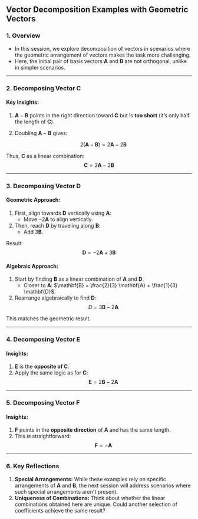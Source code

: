 ## Vector Decomposition Examples with Geometric Vectors

### 1. Overview
- In this session, we explore decomposition of vectors in scenarios where the geometric arrangement of vectors makes the task more challenging.
- Here, the initial pair of basis vectors $\mathbf{A}$ and $\mathbf{B}$ are not orthogonal, unlike in simpler scenarios.

---

### 2. Decomposing Vector $\mathbf{C}$
#### Key Insights:
1. $\mathbf{A} - \mathbf{B}$ points in the right direction toward $\mathbf{C}$ but is **too short** (it’s only half the length of $\mathbf{C}$).
2. Doubling $\mathbf{A} - \mathbf{B}$ gives:

   $$
   2(\mathbf{A} - \mathbf{B}) = 2\mathbf{A} - 2\mathbf{B}
   $$

Thus, $\mathbf{C}$ as a linear combination:
   $$
   \mathbf{C} = 2\mathbf{A} - 2\mathbf{B}
   $$

---

### 3. Decomposing Vector $\mathbf{D}$
#### Geometric Approach:
1. First, align towards $\mathbf{D}$ vertically using $\mathbf{A}$:
   - Move $-2\mathbf{A}$ to align vertically.
2. Then, reach $\mathbf{D}$ by traveling along $\mathbf{B}$:
   - Add $3\mathbf{B}$.
   
Result:
   $$
   \mathbf{D} = -2\mathbf{A} + 3\mathbf{B}
   $$

#### Algebraic Approach:
1. Start by finding $\mathbf{B}$ as a linear combination of $\mathbf{A}$ and $\mathbf{D}$.
   - Closer to $\mathbf{A}$: $\mathbf{B} = \frac{2}{3} \mathbf{A} + \frac{1}{3} \mathbf{D}$.
2. Rearrange algebraically to find $\mathbf{D}$:
   $$
   D = 3\mathbf{B} - 2\mathbf{A}
   $$

This matches the geometric result.

---

### 4. Decomposing Vector $\mathbf{E}$
#### Insights:
1. $\mathbf{E}$ is the **opposite of $\mathbf{C}$**.
2. Apply the same logic as for $\mathbf{C}$:
   $$
   \mathbf{E} = 2\mathbf{B} - 2\mathbf{A}
   $$

---

### 5. Decomposing Vector $\mathbf{F}$
#### Insights:
1. $\mathbf{F}$ points in the **opposite direction** of $\mathbf{A}$ and has the same length.
2. This is straightforward:
   $$
   \mathbf{F} = -\mathbf{A}
   $$

---

### 6. Key Reflections
1. **Special Arrangements:** While these examples rely on specific arrangements of $\mathbf{A}$ and $\mathbf{B}$, the next session will address scenarios where such special arrangements aren't present.
2. **Uniqueness of Combinations:** Think about whether the linear combinations obtained here are unique. Could another selection of coefficients achieve the same result?

